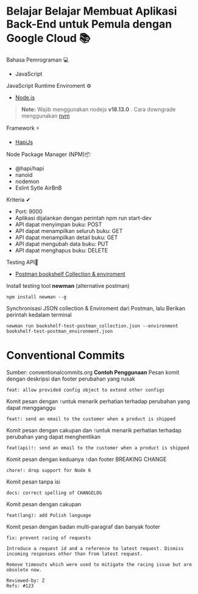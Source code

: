 # Belajar Belajar Membuat Aplikasi Back-End untuk Pemula dengan Google Cloud 📚

Bahasa Pemrograman 💻
- JavaScript

JavaScript Runtime Enviroment ⚙
- [Node.js ](https://nodejs.org/en)
> **Note:** Wajib menggunakan nodejs  **v18.13.0** .
> Cara downgrade menggunakan [nvm](https://www.freecodecamp.org/news/node-version-manager-nvm-install-guide/)

Framework ⚡
- [HapiJs](https://hapi.dev/)

Node Package Manager (NPM)📦
- @hapi/hapi
- nanoid
- nodemon
- Eslint Sytle AirBnB

Kriteria ✔
- Port: 9000
- Aplikasi dijalankan dengan perintah npm run start-dev
- API dapat menyimpan buku: POST
- API dapat menampilkan seluruh buku: GET
- API dapat menampilkan detail buku: GET
- API dapat mengubah data buku: PUT
- API dapat menghapus buku: DELETE

Testing API🔎
- [Postman bookshelf Collection & enviroment](https://github.com/dicodingacademy/a261-backend-pemula-labs/raw/099-shared-files/BookshelfAPIT)

Install testing tool **newman** (alternative postman)
```
npm install newman --g
```

Synchronisasi JSON collection & Enviroment dari Postman, lalu
Berikan perintah kedalam terminal
```
newman run bookshelf-test-postman_collection.json --environment bookshelf-test-postman_environment.json
```

# Conventional Commits
Sumber: conventionalcommits.org
**Contoh Penggunaan**
Pesan komit dengan deskripsi dan footer perubahan yang rusak
```
feat: allow provided config object to extend other configs
```
Komit pesan dengan `!`untuk menarik perhatian terhadap perubahan yang dapat mengganggu
```
feat!: send an email to the customer when a product is shipped
```
Komit pesan dengan cakupan dan `!`untuk menarik perhatian terhadap perubahan yang dapat menghentikan
```
feat(api)!: send an email to the customer when a product is shipped
```
Komit pesan dengan keduanya `!`dan footer BREAKING CHANGE
```
chore!: drop support for Node 6
```
Komit pesan tanpa isi
```
docs: correct spelling of CHANGELOG
```
Komit pesan dengan cakupan
```
feat(lang): add Polish language
```
Komit pesan dengan badan multi-paragraf dan banyak footer
```
fix: prevent racing of requests

Introduce a request id and a reference to latest request. Dismiss
incoming responses other than from latest request.

Remove timeouts which were used to mitigate the racing issue but are
obsolete now.

Reviewed-by: Z
Refs: #123
```

